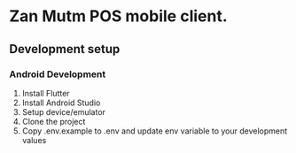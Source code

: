 # Zan Mutm POS mobile client.

## Development setup

### Android Development
1. Install Flutter
2. Install Android Studio
3. Setup device/emulator
4. Clone the project
5. Copy .env.example to .env and update env variable to your development values